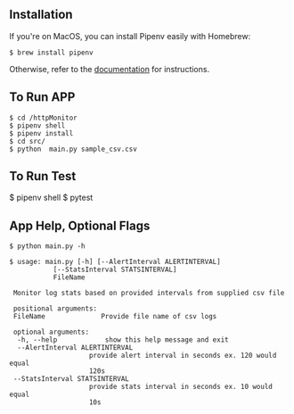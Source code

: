 Installation
------------

If you\'re on MacOS, you can install Pipenv easily with Homebrew:

    $ brew install pipenv


Otherwise, refer to the [documentation](https://docs.pipenv.org/install/) for instructions.


To Run APP
----------

    $ cd /httpMonitor
    $ pipenv shell
    $ pipenv install
    $ cd src/
    $ python  main.py sample_csv.csv 
 To Run Test
 -------------
   $ pipenv shell
   $ pytest 
   

App Help, Optional Flags
-------------------

    $ python main.py -h
    
    $ usage: main.py [-h] [--AlertInterval ALERTINTERVAL]
               [--StatsInterval STATSINTERVAL]
               FileName

     Monitor log stats based on provided intervals from supplied csv file

     positional arguments:
     FileName              Provide file name of csv logs

     optional arguments:
      -h, --help            show this help message and exit
      --AlertInterval ALERTINTERVAL
                        provide alert interval in seconds ex. 120 would equal
                        120s
     --StatsInterval STATSINTERVAL
                        provide stats interval in seconds ex. 10 would equal
                        10s


  
  
   
